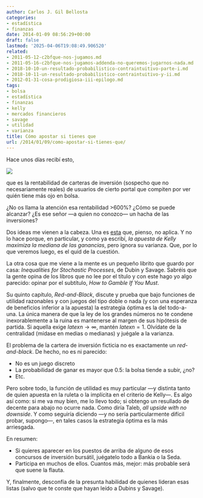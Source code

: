 ```yaml
---
author: Carlos J. Gil Bellosta
categories:
- estadística
- finanzas
date: 2014-01-09 08:56:29+00:00
draft: false
lastmod: '2025-04-06T19:08:49.906520'
related:
- 2011-05-12-c2bfque-nos-jugamos.md
- 2011-05-16-c2bfque-nos-jugamos-addenda-no-queremos-jugarnos-nada.md
- 2018-10-10-un-resultado-probabilistico-contraintuitivo-parte-i.md
- 2018-10-11-un-resultado-probabilistico-contraintuitivo-y-ii.md
- 2012-01-31-cosa-prodigiosa-iii-epilogo.md
tags:
- bolsa
- estadística
- finanzas
- kelly
- mercados financieros
- savage
- utilidad
- varianza
title: Cómo apostar si tienes que
url: /2014/01/09/como-apostar-si-tienes-que/
---
```


Hace unos días recibí esto,

[![](/wp-uploads/2014/01/rentabilidad_carteras_unience.jpg)
](/wp-uploads/2014/01/rentabilidad_carteras_unience.jpg)

que es la rentabilidad de carteras de inversión (sospecho que no necesariamente reales) de usuarios de cierto portal que compiten por ver quién tiene más ojo en bolsa.

¿No os llama la atención esa rentabilidad >600%? ¿Cómo se puede alcanzar? ¿Es ese señor —a quien no conozco— un hacha de las inversiones?

Dos ideas me vienen a la cabeza. Una es [esta](https://datanalytics.com/2011/05/12/que-nos-jugamos/) que, pienso, no aplica. Y no lo hace porque, en particular, y como ya escribí, _la apuesta de Kelly maximiza la mediana de las ganancias_, pero ignora su varianza. Que, por lo que veremos luego, es el quid de la cuestión.

La otra cosa que me viene a la mente es un pequeño librito que guardo por casa: _Inequalities for Stochastic Processes_, de Dubin y Savage. Sabréis que la gente opina de los libros que no lee por el título y con este hago yo algo parecido: opinar por el subtítulo, _How to Gamble If You Must_.

Su quinto capítulo, _Red-and-Black_, discute y prueba que bajo funciones de utilidad razonables y con juegos del tipo doble o nada (y con una esperanza de beneficios inferior a la apuesta) la estrategia óptima es la del todo-a-una. La única manera de que la ley de los grandes números no te condene inexorablemente a la ruina es mantenerse al margen de sus hipótesis de partida. Si aquella exige $latex n \rightarrow \infty$, mantén $latex n=1$. Olvídate de la centralidad (mídase en medias o medianas) y juégale a la varianza.

El problema de la cartera de inversión ficticia no es exactamente un _red-and-black_. De hecho, no es ni parecido:

* No es un juego discreto
* La probabilidad de ganar es mayor que 0.5: la bolsa tiende a subir, ¿no?
* Etc.

Pero sobre todo, la función de utilidad es muy particular —y distinta tanto de quien apuesta en la ruleta o la implícita en el criterio de Kelly—. Es algo así como: si me va muy bien, me lo llevo todo; si obtengo un resullado de decente para abajo no ocurre nada. Como diría Taleb, _all upside with no downside_. Y como seguiría diciendo —y no sería particularmente difícil probar, supongo—, en tales casos la estrategia óptima es la más arriesgada.

En resumen:

* Si quieres aparecer en los puestos de arriba de alguno de esos concursos de inversión bursátil, juégatelo todo a Bankia o la Seda.
* Participa en muchos de ellos. Cuantos más, mejor: más probable será que suene la flauta.

Y, finalmente, desconfía de la presunta habilidad de quienes lideran esas listas (salvo que te conste que hayan leído a Dubins y Savage).